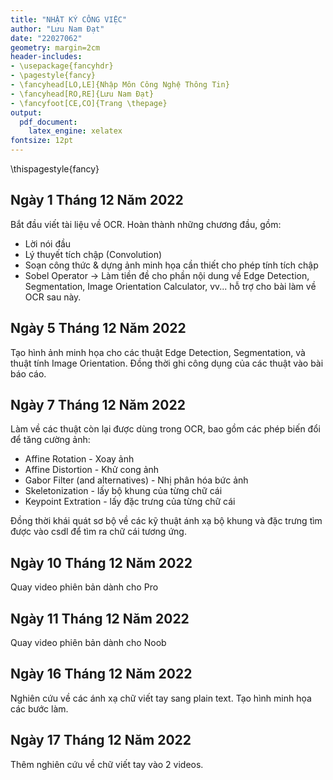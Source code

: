 ```yaml
---
title: "NHẬT KÝ CÔNG VIỆC"
author: "Lưu Nam Đạt"
date: "22027062"
geometry: margin=2cm
header-includes:
- \usepackage{fancyhdr}
- \pagestyle{fancy}
- \fancyhead[LO,LE]{Nhập Môn Công Nghệ Thông Tin}
- \fancyhead[RO,RE]{Lưu Nam Đạt}
- \fancyfoot[CE,CO]{Trang \thepage}
output: 
  pdf_document: 
    latex_engine: xelatex
fontsize: 12pt
---
```


\thispagestyle{fancy}

## Ngày 1 Tháng 12 Năm 2022

Bắt đầu viết tài liệu về OCR. Hoàn thành những chương đầu, gồm:

- Lời nói đầu
- Lý thuyết tích chập (Convolution)
- Soạn công thức & dựng ảnh minh họa cần thiết cho phép tính tích chập
- Sobel Operator -> Làm tiền đề cho phần nội dung về Edge Detection, Segmentation, Image Orientation Calculator, vv... hỗ trợ cho bài làm về OCR sau này.

## Ngày 5 Tháng 12 Năm 2022

Tạo hình ảnh minh họa cho các thuật Edge Detection, Segmentation, và thuật tính Image Orientation. Đồng thời ghi công dụng của các thuật vào bài báo cáo.

## Ngày 7 Tháng 12 Năm 2022

Làm về các thuật còn lại được dùng trong OCR, bao gồm các phép biến đổi để tăng cường ảnh:

- Affine Rotation - Xoay ảnh
- Affine Distortion - Khử cong ảnh
- Gabor Filter (and alternatives) - Nhị phân hóa bức ảnh
- Skeletonization - lấy bộ khung của từng chữ cái
- Keypoint Extration - lấy đặc trưng của từng chữ cái

Đồng thời khái quát sơ bộ về các kỹ thuật ánh xạ bộ khung và đặc trưng tìm được vào csdl để tìm ra chữ cái tương ứng.

## Ngày 10 Tháng 12 Năm 2022

Quay video phiên bản dành cho Pro

## Ngày 11 Tháng 12 Năm 2022

Quay video phiên bản dành cho Noob

## Ngày 16 Tháng 12 Năm 2022

Nghiên cứu về các ánh xạ chữ viết tay sang plain text. Tạo hình minh họa các bước làm.

## Ngày 17 Tháng 12 Năm 2022

Thêm nghiên cứu về chữ viết tay vào 2 videos.
